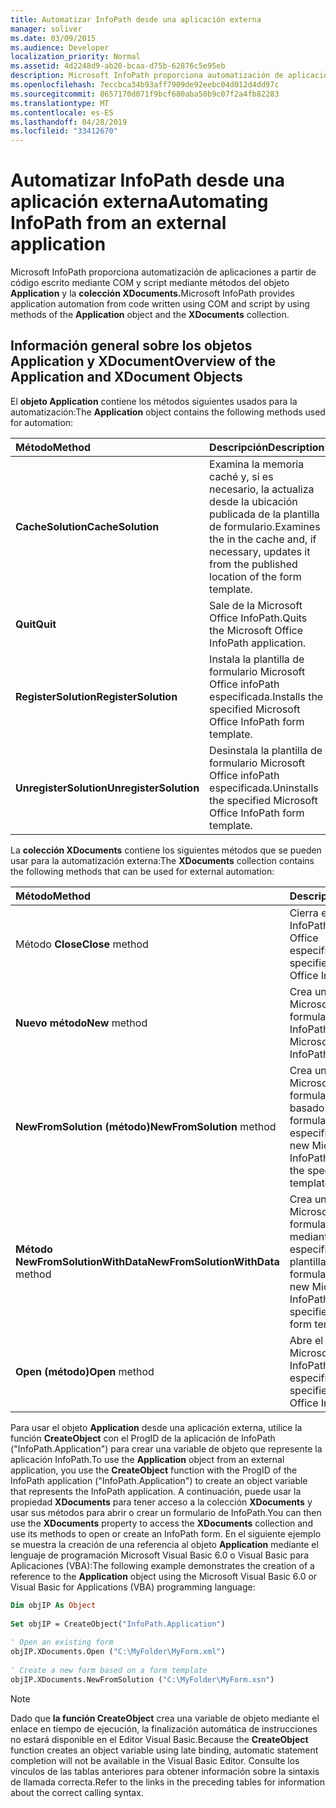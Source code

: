 ```yaml
---
title: Automatizar InfoPath desde una aplicación externa
manager: soliver
ms.date: 03/09/2015
ms.audience: Developer
localization_priority: Normal
ms.assetid: 4d2248d9-ab20-bcaa-d75b-62876c5e95eb
description: Microsoft InfoPath proporciona automatización de aplicaciones a partir de código escrito mediante COM y script mediante métodos del objeto Application y la colección XDocuments.
ms.openlocfilehash: 7eccbca34b93aff7909de92eebc04d012d4dd97c
ms.sourcegitcommit: 8657170d071f9bcf680aba50b9c07f2a4fb82283
ms.translationtype: MT
ms.contentlocale: es-ES
ms.lasthandoff: 04/28/2019
ms.locfileid: "33412670"
---
```

# <a name="automating-infopath-from-an-external-application"></a><span data-ttu-id="cfab3-103">Automatizar InfoPath desde una aplicación externa</span><span class="sxs-lookup"><span data-stu-id="cfab3-103">Automating InfoPath from an external application</span></span>

<span data-ttu-id="cfab3-104">Microsoft InfoPath proporciona automatización de aplicaciones a partir de código escrito mediante COM y script mediante métodos del objeto **Application** y la **colección XDocuments.**</span><span class="sxs-lookup"><span data-stu-id="cfab3-104">Microsoft InfoPath provides application automation from code written using COM and script by using methods of the **Application** object and the **XDocuments** collection.</span></span> 
  
## <a name="overview-of-the-application-and-xdocument-objects"></a><span data-ttu-id="cfab3-105">Información general sobre los objetos Application y XDocument</span><span class="sxs-lookup"><span data-stu-id="cfab3-105">Overview of the Application and XDocument Objects</span></span>

<span data-ttu-id="cfab3-106">El **objeto Application** contiene los métodos siguientes usados para la automatización:</span><span class="sxs-lookup"><span data-stu-id="cfab3-106">The **Application** object contains the following methods used for automation:</span></span> 
  
|<span data-ttu-id="cfab3-107">**Método**</span><span class="sxs-lookup"><span data-stu-id="cfab3-107">**Method**</span></span>|<span data-ttu-id="cfab3-108">**Descripción**</span><span class="sxs-lookup"><span data-stu-id="cfab3-108">**Description**</span></span>|
|:-----|:-----|
|<span data-ttu-id="cfab3-109">**CacheSolution**</span><span class="sxs-lookup"><span data-stu-id="cfab3-109">**CacheSolution**</span></span> <br/> |<span data-ttu-id="cfab3-110">Examina la memoria caché y, si es necesario, la actualiza desde la ubicación publicada de la plantilla de formulario.</span><span class="sxs-lookup"><span data-stu-id="cfab3-110">Examines the in the cache and, if necessary, updates it from the published location of the form template.</span></span>  <br/> |
|<span data-ttu-id="cfab3-111">**Quit**</span><span class="sxs-lookup"><span data-stu-id="cfab3-111">**Quit**</span></span> <br/> |<span data-ttu-id="cfab3-112">Sale de la Microsoft Office InfoPath.</span><span class="sxs-lookup"><span data-stu-id="cfab3-112">Quits the Microsoft Office InfoPath application.</span></span>  <br/> |
|<span data-ttu-id="cfab3-113">**RegisterSolution**</span><span class="sxs-lookup"><span data-stu-id="cfab3-113">**RegisterSolution**</span></span> <br/> |<span data-ttu-id="cfab3-114">Instala la plantilla de formulario Microsoft Office infoPath especificada.</span><span class="sxs-lookup"><span data-stu-id="cfab3-114">Installs the specified Microsoft Office InfoPath form template.</span></span>  <br/> |
|<span data-ttu-id="cfab3-115">**UnregisterSolution**</span><span class="sxs-lookup"><span data-stu-id="cfab3-115">**UnregisterSolution**</span></span> <br/> |<span data-ttu-id="cfab3-116">Desinstala la plantilla de formulario Microsoft Office infoPath especificada.</span><span class="sxs-lookup"><span data-stu-id="cfab3-116">Uninstalls the specified Microsoft Office InfoPath form template.</span></span>  <br/> |
   
<span data-ttu-id="cfab3-117">La **colección XDocuments** contiene los siguientes métodos que se pueden usar para la automatización externa:</span><span class="sxs-lookup"><span data-stu-id="cfab3-117">The **XDocuments** collection contains the following methods that can be used for external automation:</span></span> 
  
|<span data-ttu-id="cfab3-118">**Método**</span><span class="sxs-lookup"><span data-stu-id="cfab3-118">**Method**</span></span>|<span data-ttu-id="cfab3-119">**Descripción**</span><span class="sxs-lookup"><span data-stu-id="cfab3-119">**Description**</span></span>|
|:-----|:-----|
|<span data-ttu-id="cfab3-120">Método **Close**</span><span class="sxs-lookup"><span data-stu-id="cfab3-120">**Close** method</span></span>  <br/> |<span data-ttu-id="cfab3-121">Cierra el formulario de InfoPath Microsoft Office especificado.</span><span class="sxs-lookup"><span data-stu-id="cfab3-121">Closes the specified Microsoft Office InfoPath form.</span></span>  <br/> |
|<span data-ttu-id="cfab3-122">**Nuevo método**</span><span class="sxs-lookup"><span data-stu-id="cfab3-122">**New** method</span></span>  <br/> |<span data-ttu-id="cfab3-123">Crea una nueva Microsoft Office formulario de InfoPath.</span><span class="sxs-lookup"><span data-stu-id="cfab3-123">Creates a new Microsoft Office InfoPath form.</span></span>  <br/> |
|<span data-ttu-id="cfab3-124">**NewFromSolution (método)**</span><span class="sxs-lookup"><span data-stu-id="cfab3-124">**NewFromSolution** method</span></span>  <br/> |<span data-ttu-id="cfab3-125">Crea una nueva Microsoft Office formulario de InfoPath basado en la plantilla de formulario especificada.</span><span class="sxs-lookup"><span data-stu-id="cfab3-125">Creates a new Microsoft Office InfoPath form based on the specified form template.</span></span>  <br/> |
|<span data-ttu-id="cfab3-126">**Método NewFromSolutionWithData**</span><span class="sxs-lookup"><span data-stu-id="cfab3-126">**NewFromSolutionWithData** method</span></span>  <br/> |<span data-ttu-id="cfab3-127">Crea una nueva Microsoft Office formulario de InfoPath mediante los datos XML especificados y la plantilla de formulario.</span><span class="sxs-lookup"><span data-stu-id="cfab3-127">Creates a new Microsoft Office InfoPath form using the specified XML data and form template.</span></span>  <br/> |
|<span data-ttu-id="cfab3-128">**Open (método)**</span><span class="sxs-lookup"><span data-stu-id="cfab3-128">**Open** method</span></span>  <br/> |<span data-ttu-id="cfab3-129">Abre el formulario Microsoft Office InfoPath especificado.</span><span class="sxs-lookup"><span data-stu-id="cfab3-129">Opens the specified Microsoft Office InfoPath form.</span></span>  <br/> |
   
<span data-ttu-id="cfab3-130">Para usar el objeto **Application** desde una aplicación externa, utilice la función **CreateObject** con el ProgID de la aplicación de InfoPath ("InfoPath.Application") para crear una variable de objeto que represente la aplicación InfoPath.</span><span class="sxs-lookup"><span data-stu-id="cfab3-130">To use the **Application** object from an external application, you use the **CreateObject** function with the ProgID of the InfoPath application ("InfoPath.Application") to create an object variable that represents the InfoPath application.</span></span> <span data-ttu-id="cfab3-131">A continuación, puede usar la propiedad **XDocuments** para tener acceso a la colección **XDocuments** y usar sus métodos para abrir o crear un formulario de InfoPath.</span><span class="sxs-lookup"><span data-stu-id="cfab3-131">You can then use the **XDocuments** property to access the **XDocuments** collection and use its methods to open or create an InfoPath form.</span></span> <span data-ttu-id="cfab3-132">En el siguiente ejemplo se muestra la creación de una referencia al objeto **Application** mediante el lenguaje de programación Microsoft Visual Basic 6.0 o Visual Basic para Aplicaciones (VBA):</span><span class="sxs-lookup"><span data-stu-id="cfab3-132">The following example demonstrates the creation of a reference to the **Application** object using the Microsoft Visual Basic 6.0 or Visual Basic for Applications (VBA) programming language:</span></span> 
  
```vb
Dim objIP As Object 
 
Set objIP = CreateObject("InfoPath.Application") 
 
' Open an existing form 
objIP.XDocuments.Open ("C:\MyFolder\MyForm.xml") 
 
' Create a new form based on a form template 
objIP.XDocuments.NewFromSolution ("C:\MyFolder\MyForm.xsn") 

```

> [!NOTE]
> <span data-ttu-id="cfab3-133">Dado que **la función CreateObject** crea una variable de objeto mediante el enlace en tiempo de ejecución, la finalización automática de instrucciones no estará disponible en el Editor Visual Basic.</span><span class="sxs-lookup"><span data-stu-id="cfab3-133">Because the **CreateObject** function creates an object variable using late binding, automatic statement completion will not be available in the Visual Basic Editor.</span></span> <span data-ttu-id="cfab3-134">Consulte los vínculos de las tablas anteriores para obtener información sobre la sintaxis de llamada correcta.</span><span class="sxs-lookup"><span data-stu-id="cfab3-134">Refer to the links in the preceding tables for information about the correct calling syntax.</span></span> 
  

